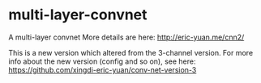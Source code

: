 multi-layer-convnet
===================

A multi-layer convnet
More details are here:
http://eric-yuan.me/cnn2/

This is a new version which altered from the 3-channel version. 
For more info about the new version (config and so on), see here:
https://github.com/xingdi-eric-yuan/conv-net-version-3

